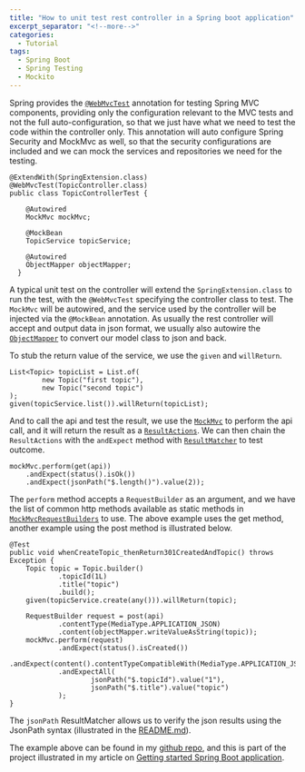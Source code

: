 ```yaml
---
title: "How to unit test rest controller in a Spring boot application"
excerpt_separator: "<!--more-->"
categories:
  - Tutorial
tags:
  - Spring Boot
  - Spring Testing
  - Mockito
---
```


Spring provides the [`@WebMvcTest`](https://docs.spring.io/spring-boot/docs/current/api/org/springframework/boot/test/autoconfigure/web/servlet/WebMvcTest.html) annotation for testing Spring MVC components, providing only the configuration relevant to the MVC tests and not the full auto-configuration, so that we just have what we need to test the code within the controller only. This annotation will auto configure Spring Security and MockMvc as well, so that the security configurations are included and we can mock the services and repositories we need for the testing.

```
@ExtendWith(SpringExtension.class)
@WebMvcTest(TopicController.class)
public class TopicControllerTest {

    @Autowired
    MockMvc mockMvc;

    @MockBean
    TopicService topicService;

    @Autowired
    ObjectMapper objectMapper;
  }
```

A typical unit test on the controller will extend the `SpringExtension.class` to run the test, with the `@WebMvcTest` specifying the controller class to test. The `MockMvc` will be autowired, and the service used by the controller will be injected via the `@MockBean` annotation. As usually the rest controller will accept and output data in json format, we usually also autowire the [`ObjectMapper`](https://javadoc.io/doc/com.fasterxml.jackson.core/jackson-databind/2.3.1/com/fasterxml/jackson/databind/ObjectMapper.html) to convert our model class to json and back.

To stub the return value of the service, we use the `given` and `willReturn`.

```
List<Topic> topicList = List.of(
        new Topic("first topic"),
        new Topic("second topic")
);
given(topicService.list()).willReturn(topicList);
```

And to call the api and test the result, we use the [`MockMvc`](https://docs.spring.io/spring-framework/docs/current/javadoc-api/org/springframework/test/web/servlet/MockMvc.html) to perform the api call, and it will return the result as a [`ResultActions`](https://docs.spring.io/spring-framework/docs/current/javadoc-api/org/springframework/test/web/servlet/ResultActions.html). We can then chain the `ResultActions` with the `andExpect` method with [`ResultMatcher`](https://docs.spring.io/spring-framework/docs/current/javadoc-api/org/springframework/test/web/servlet/ResultMatcher.html) to test outcome.

```
mockMvc.perform(get(api))
    .andExpect(status().isOk())
    .andExpect(jsonPath("$.length()").value(2));
```

The `perform` method accepts a `RequestBuilder` as an argument, and we have the list of common http methods available as static methods in [`MockMvcRequestBuilders`](https://docs.spring.io/spring-framework/docs/current/javadoc-api/org/springframework/test/web/servlet/request/MockMvcRequestBuilders.html) to use. The above example uses the get method, another example using the post method is illustrated below.

```
@Test
public void whenCreateTopic_thenReturn301CreatedAndTopic() throws Exception {
    Topic topic = Topic.builder()
            .topicId(1L)
            .title("topic")
            .build();
    given(topicService.create(any())).willReturn(topic);

    RequestBuilder request = post(api)
            .contentType(MediaType.APPLICATION_JSON)
            .content(objectMapper.writeValueAsString(topic));
    mockMvc.perform(request)
            .andExpect(status().isCreated())
            .andExpect(content().contentTypeCompatibleWith(MediaType.APPLICATION_JSON))
            .andExpectAll(
                    jsonPath("$.topicId").value("1"),
                    jsonPath("$.title").value("topic")
            );
}
```

The `jsonPath` ResultMatcher allows us to verify the json results using the JsonPath syntax (illustrated in the [README.md](https://github.com/json-path/JsonPath)).

The example above can be found in my [github repo](https://github.com/thecodinganalyst/forum/blob/master/src/test/java/com/hevlar/forum/controller/TopicControllerTest.java), and this is part of the project illustrated in my article on [Getting started Spring Boot application](https://thecodinganalyst.github.io/tutorial/Spring-boot-application-getting-started/). 
